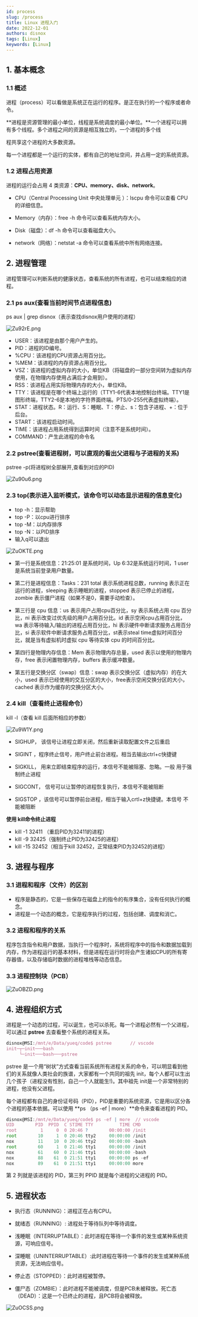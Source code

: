 ```yaml
---
id: process
slug: /process
title: Linux 进程入门
date: 2022-12-01
authors: disnox
tags: [Linux]
keywords: [Linux]
---
```


<!-- truncate -->

## 1. 基本概念

### 1.1 概述

进程（process）可以看做是系统正在运行的程序。是正在执行的一个程序或者命令。

**进程是资源管理的最小单位，线程是系统调度的最小单位。**一个进程可以拥有多个线程。多个进程之间的资源是相互独立的，一个进程的多个线

程共享这个进程的大多数资源。

每一个进程都是一个运行的实体，都有自己的地址空间，并占用一定的系统资源。

### 1.2 进程占用资源

进程的运行会占用 4 类资源：**CPU、memory、disk、network**。

+ CPU（Central Processing Unit 中央处理单元 ）：lscpu 命令可以查看 CPU 的详细信息。

+ Memory（内存）：free -h 命令可以查看系统内存大小。

+ Disk（磁盘）：df -h 命令可以查看磁盘大小。
+ network（网络）：netstat -a 命令可以查看系统中所有网络连接。

## 2. 进程管理

进程管理可以判断系统的健康状态，查看系统的所有进程，也可以结束相应的进程。

### 2.1 ps aux(查看当前时间节点进程信息)

ps aux | grep disnox（表示查找disnox用户使用的进程）

![Zu92rE.png](https://www.helloimg.com/images/2022/12/01/Zu92rE.png)

+ USER：该进程是由那个用户产生的。
+ PID：进程的ID编号。
+ %CPU：该进程的CPU资源占用百分比。
+ %MEM：该进程的内存资源占用百分比。
+ VSZ：该进程的虚拟内存的大小，单位KB（将磁盘的一部分空间转为虚拟内存使用，在物理内存使用占满后才会用到）。
+ RSS：该进程占用实际物理内存的大小，单位KB。
+ TTY：该进程是在哪个终端上运行的（TTY1-6代表本地控制台终端。TTY1是图形终端，TTY2-6是本地的字符界面终端。PTS/0-255代表虚拟终端）。
+ STAT：进程状态。R：运行、S：睡眠、T：停止、s：包含子进程、+：位于后台。
+ START：该进程启动时间。
+ TIME：该进程占用系统得到运算时间（注意不是系统时间）。
+ COMMAND：产生此进程的命令名

### 2.2 pstree(查看进程树，可以直观的看出父进程与子进程的关系)

pstree -p(将进程树全部展开,查看到对应的PID)

![Zu90u6.png](https://www.helloimg.com/images/2022/12/01/Zu90u6.png)

### 2.3 top(表示进入监听模式，该命令可以动态显示进程的信息变化)

+ top -h：显示帮助
+ top -P：以cpu进行排序
+ top -M：以内存排序
+ top -N：以PID排序
+ 输入q可以退出

![ZuOKTE.png](https://www.helloimg.com/images/2022/12/01/ZuOKTE.png)

+ 第一行是系统信息：21:25:01 是系统时间，Up 6:32是系统运行时间，1 user是系统当前登录用户数量。

+ 第二行是进程信息：Tasks：231 total 表示系统进程总数，running 表示正在运行的进程，sleeping 表示睡眠的进程，stopped 表示已停止的进程，zombie 表示僵尸进程（如果不是0，需要手动检查）。

+ 第三行是 cpu 信息：us 表示用户占用cpu百分比，sy 表示系统占用 cpu 百分比，ni 表示改变过优先级的用户占用百分比。id 表示空闲cpu占用百分比，wa 表示等待输入/输出的进程占用百分比，hi 表示硬件中断请求服务占用百分比，si 表示软件中断请求服务占用百分比，st表示steal time虚拟时间百分比，就是当有虚拟机时虚拟 cpu 等待实体 cpu 的时间百分比。

+ 第四行是物理内存信息：Mem 表示物理内存总量，used 表示以使用的物理内存，free 表示闲置物理内存，buffers 表示缓冲数量。

+ 第五行是交换分区（swap）信息：swap 表示交换分区（虚拟内存）的在大小，used 表示已经使用的交互分区的大小，free表示空闲交换分区的大小，cached 表示作为缓存的交换分区大小。

### 2.4 kill（查看终止进程命令）

kill -l（查看 kill 后面所相应的参数）

![Zu9W1Y.png](https://www.helloimg.com/images/2022/12/01/Zu9W1Y.png)

+ SIGHUP， 该信号让进程⽴即关闭，然后重新读取配置⽂件之后重启
+ SIGINT ，程序终⽌信号，⽤户终⽌前台进程。相当去输出ctrl+c快捷键
+  SIGKILL， ⽤来⽴即结束程序的运⾏，本信号不能被阻塞、忽略。⼀般 ⽤于强制终⽌进程

+ SIGCONT， 信号可以让暂停的进程恢复执⾏，本信号不能被阻断
+  SIGSTOP ，该信号可以暂停前台进程，相当于输⼊crtl+z快捷键。本信号 不能被阻断

**使用 kill命令终止进程**

+ kill -1 32411   （重启PID为32411的进程）
+ kill -9 32425（强制终⽌PID为32425的进程）
+ kill -15 32452（相当于kill 32452，正常结束PID为32452的进程）

## 3. 进程与程序

### 3.1 进程和程序（文件）的区别

+ 程序是静态的，它是一些保存在磁盘上的指令的有序集合，没有任何执行的概念。
+ 进程是一个动态的概念，它是程序执行的过程，包括创建、调度和消亡。

### 3.2 进程和程序的关系

程序包含指令和用户数据，当执行一个程序时，系统将程序中的指令和数据加载到内存，作为进程运行的基本材料，但是进程在运行时将会产生诸如CPU的所有寄存器值，以及存储临时数据的进程堆栈等动态信息。

### 3.3 进程控制块（PCB）

![ZuOBZD.png](https://www.helloimg.com/images/2022/12/01/ZuOBZD.png)

## 4. 进程组织方式

进程是一个动态的过程，可以诞生，也可以杀死。每一个进程必然有一个父进程，可以通过 **pstree** 去查看整个系统的进程关系。

```jsx showLineNumbers
disnox@MSI:/mnt/e/Data/yueq/code$ pstree       // vscode
init─┬─init───bash
     └─init───bash───pstree
```

pstree 是一个用“树状”方式查看当前系统所有进程关系的命令，可以明显看到他们的关系就像人类社会的族谱，大家都有一个共同的祖先 init，每个人都可以生出几个孩子（进程没有性别，自己一个人就能生!)。其中祖先 init是一个非常特别的进程，他没有父进程。

每个进程都有自己的身份证号码（PID），PID是重要的系统资源，它是用以区分各个进程的基本依据。可以使用 **ps （ps -ef | more）**命令来查看进程的 PID。

```jsx showLineNumbers
disnox@MSI:/mnt/e/Data/yueq/code$ ps -ef | more  // vscode
UID        PID  PPID  C STIME TTY          TIME CMD
root         1     0  0 20:46 ?        00:00:00 /init       
root        10     1  0 20:46 tty2     00:00:00 /init       
nox         11    10  0 20:46 tty2     00:00:00 -bash       
root        60     1  0 21:46 tty1     00:00:00 /init       
nox         61    60  0 21:46 tty1     00:00:00 -bash       
nox         88    61  0 21:51 tty1     00:00:00 ps -ef      
nox         89    61  0 21:51 tty1     00:00:00 more   
```

第 2 列就是该进程的 PID，第三列 PPID 就是每个进程的父进程的 PID。

## 5. 进程状态

+ 执行态（RUNNING）：进程正在占有CPU。

+ 就绪态（RUNNING）: 进程处于等待队列中等待调度。

+ 浅睡眠（INTERRUPTABLE）：此时进程在等待一个事件的发生或某种系统资源，可响应信号。

+ 深睡眠（UNINTERRUPTABLE）:此时进程在等待一个事件的发生或某种系统资源，无法响应信号。

+ 停止态（STOPPED）：此时进程被暂停。

+ 僵尸态（ZOMBIE）：此时进程不能被调度，但是PCB未被释放。死亡态（DEAD）：这是一个已终止的进程，且PCB将会被释放。

![ZuOCSS.png](https://www.helloimg.com/images/2022/12/01/ZuOCSS.png)
